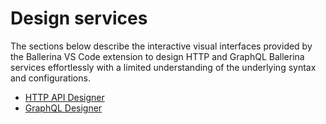 # Design services

The sections below describe the interactive visual interfaces provided by the Ballerina VS Code extension to design HTTP and GraphQL Ballerina services effortlessly with a limited understanding of the underlying syntax and configurations. 

- [HTTP API Designer](https://wso2.com/ballerina/vscode/docs/visual-programming/http-api-designer/)
- [GraphQL Designer](https://wso2.com/ballerina/vscode/docs/visual-programming/graphql-designer/)
